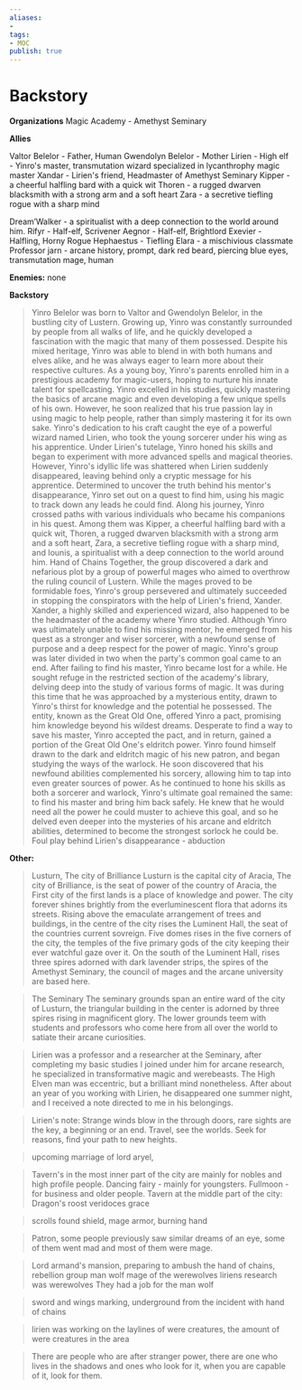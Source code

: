 ```yaml
---
aliases:
- 
tags:
- MOC
publish: true
---
```


# Backstory
**Organizations**
Magic Academy - Amethyst Seminary

**Allies**
>
Valtor Belelor - Father, Human
Gwendolyn Belelor - Mother
Lirien - High elf - Yinro's master, transmutation wizard specialized in lycanthrophy
magic master Xandar - Lirien's friend, Headmaster of Amethyst Seminary
Kipper - a cheerful halfling bard with a quick wit
Thoren - a rugged dwarven blacksmith with a strong arm and a soft heart
Zara - a secretive tiefling rogue with a sharp mind
>
Dream’Walker - a spiritualist with a deep connection to the world around him.
Rifyr - Half-elf, Scrivener
Aegnor - Half-elf, Brightlord
Exevier - Halfling, Horny Rogue
Hephaestus - Tiefling
Elara - a mischivious classmate 
Professor jarn - 
	arcane history, prompt, dark red beard, piercing blue eyes, transmutation mage, human

**Enemies:**
	none



**Backstory**
>Yinro Belelor was born to Valtor and Gwendolyn Belelor, in the bustling city of Lustern. Growing up, Yinro was constantly surrounded by people from all walks of life, and he quickly developed a fascination with the magic that many of them possessed. Despite his mixed heritage, Yinro was able to blend in with both humans and elves alike, and he was always eager to learn more about their respective cultures. As a young boy, Yinro's parents enrolled him in a prestigious academy for magic-users, hoping to nurture his innate talent for spellcasting. Yinro excelled in his studies, quickly mastering the basics of arcane magic and even developing a few unique spells of his own. However, he soon realized that his true passion lay in using magic to help people, rather than simply mastering it for its own sake. Yinro's dedication to his craft caught the eye of a powerful wizard named Lirien, who took the young sorcerer under his wing as his apprentice. Under Lirien's tutelage, Yinro honed his skills and began to experiment with more advanced spells and magical theories. However, Yinro's idyllic life was shattered when Lirien suddenly disappeared, leaving behind only a cryptic message for his apprentice. Determined to uncover the truth behind his mentor's disappearance, Yinro set out on a quest to find him, using his magic to track down any leads he could find. Along his journey, Yinro crossed paths with various individuals who became his companions in his quest. Among them was Kipper, a cheerful halfling bard with a quick wit, Thoren, a rugged dwarven blacksmith with a strong arm and a soft heart, Zara, a secretive tiefling rogue with a sharp mind, and Iounis, a spiritualist with a deep connection to the world around him. Hand of Chains Together, the group discovered a dark and nefarious plot by a group of powerful mages who aimed to overthrow the ruling council of Lustern. While the mages proved to be formidable foes, Yinro's group persevered and ultimately succeeded in stopping the conspirators with the help of Lirien's friend, Xander. Xander, a highly skilled and experienced wizard, also happened to be the headmaster of the academy where Yinro studied. Although Yinro was ultimately unable to find his missing mentor, he emerged from his quest as a stronger and wiser sorcerer, with a newfound sense of purpose and a deep respect for the power of magic. Yinro's group was later divided in two when the party's common goal came to an end. After failing to find his master, Yinro became lost for a while. He sought refuge in the restricted section of the academy's library, delving deep into the study of various forms of magic. It was during this time that he was approached by a mysterious entity, drawn to Yinro's thirst for knowledge and the potential he possessed. The entity, known as the Great Old One, offered Yinro a pact, promising him knowledge beyond his wildest dreams. Desperate to find a way to save his master, Yinro accepted the pact, and in return, gained a portion of the Great Old One's eldritch power. Yinro found himself drawn to the dark and eldritch magic of his new patron, and began studying the ways of the warlock. He soon discovered that his newfound abilities complemented his sorcery, allowing him to tap into even greater sources of power. As he continued to hone his skills as both a sorcerer and warlock, Yinro's ultimate goal remained the same: to find his master and bring him back safely. He knew that he would need all the power he could muster to achieve this goal, and so he delved even deeper into the mysteries of his arcane and eldritch abilities, determined to become the strongest sorlock he could be. Foul play behind Lirien's disappearance - abduction

**Other:**

>Lusturn, The city of Brilliance Lusturn is the capital city of Aracia, The city of Brilliance, is the seat of power of the country of Aracia, the First city of the first lands is a place of knowledge and power. The city forever shines brightly from the everluminescent flora that adorns its streets. Rising above the emaculate arrangement of trees and buildings, in the centre of the city rises the Luminent Hall, the seat of the countries current sovreign. Five domes rises in the five corners of the city, the temples of the five primary gods of the city keeping their ever watchful gaze over it. On the south of the Luminent Hall, rises three spires adorned with dark lavender strips, the spires of the Amethyst Seminary, the council of mages and the arcane university are based here. 

>The Seminary The seminary grounds span an entire ward of the city of Lusturn, the triangular building in the center is adorned by three spires rising in magnificent glory. The lower grounds teem with students and professors who come here from all over the world to satiate their arcane curiosities.

>Lirien was a professor and a researcher at the Seminary, after completing my basic studies I joined under him for arcane research, he specialized in transformative magic and werebeasts. The High Elven man was eccentric, but a brilliant mind nonetheless. After about an year of you working with Lirien, he disappeared one summer night, and I received a note directed to me in his belongings.

>Lirien's note:  Strange winds blow in the through doors, rare sights are the key, a beginning or an end. Travel, see the worlds. Seek for reasons, find your path to new heights.

>upcoming marriage of lord aryel,

>Tavern's in the most inner part of the city are mainly for nobles and high profile people.
>Dancing fairy - mainly for youngsters.
>Fullmoon - for business and older people.
>Tavern at the middle part of the city:
>Dragon's roost
>veridoces grace


>scrolls found
>shield, mage armor, burning hand

>Patron, some people previously saw similar dreams of an eye, some of them went mad and most of them were mage.

>Lord armand's mansion, preparing to ambush
>the hand of chains, rebellion group
man wolf
mage of the werewolves
liriens research was werewolves
They had a job for the man wolf



>sword and wings marking, underground from the incident with hand of chains

>lirien was working on the laylines of were creatures, the amount of were creatures in the area

>There are people who are after stranger power, there are one who lives in the shadows and ones who look for it, when you are capable of it, look for them.